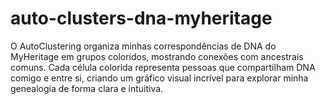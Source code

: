 # auto-clusters-dna-myheritage
O AutoClustering organiza minhas correspondências de DNA do MyHeritage em grupos coloridos, mostrando conexões com ancestrais comuns. Cada célula colorida representa pessoas que compartilham DNA comigo e entre si, criando um gráfico visual incrível para explorar minha genealogia de forma clara e intuitiva.
